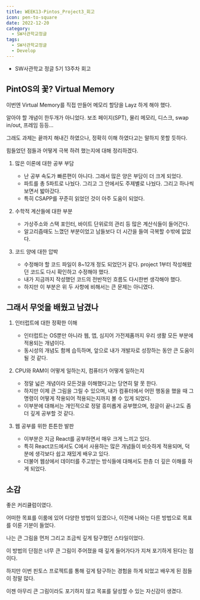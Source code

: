 ```yaml
---
title: WEEK13-Pintos_Project3_회고
icon: pen-to-square
date: 2022-12-20
category:
  - SW사관학교정글
tags:
  - SW사관학교정글
  - Develop
---
```


- SW사관학교 정글 5기 13주차 회고
<!-- more -->

## PintOS의 꽃? Virtual Memory

이번엔 Virtual Memory를 직접 만들어 메모리 할당을 Layz 하게 해야 했다.

알아야 할 개념이 한두개가 아니었다. 보조 페이지(SPT), 물리 메모리, 디스크, swap in/out, 프레임 등등...

그래도 과제는 끝까지 해내긴 하였으나, 정확히 이해 하였다고는 말하지 못할 듯하다.

힘들었던 점들과 어떻게 극복 하려 했는지에 대해 정리하겠다.

1. 많은 이론에 대한 공부 부담

    - 난 공부 속도가 빠른편이 아니다. 그래서 많은 양은 부담이 더 크게 되었다.
    - 파트를 총 5파트로 나눴다. 그리고 그 안에서도 주제별로 나눴다. 그리고 하나씩 보면서 밟아갔다.
    - 특히 CSAPP를 꾸준히 읽었던 것이 아주 도움이 되었다.

2. 수학적 계산들에 대한 부분

    - 가상주소와 스택 포인터, 바이트 단위로의 관리 등 많은 계산식들이 들어간다.
    - 알고리즘때도 느꼈던 부분이었고 남들보다 더 시간을 들여 극복할 수밖에 없었다.

3. 코드 양에 대한 압박

    - 수정해야 할 코드 파일이 8~12개 정도 되었던거 같다. project 1부터 작성해왔던 코드도 다시 확인하고 수정해야 했다.
    - 내가 지금까지 작성했던 코드의 전반적인 흐름도 다시한번 생각해야 했다.
    - 하지만 이 부분은 위 두 사항에 비해서는 큰 문제는 아니였다.

## 그래서 무엇을 배웠고 남겼나

1. 인터럽트에 대한 정확한 이해

    - 인터럽트는 OS뿐만 아니라 웹, 앱, 심지어 가전제품까지 우리 생활 모든 부분에 적용되는 개념이다.
    - 동시성의 개념도 함께 습득하며, 앞으로 내가 개발자로 성장하는 동안 큰 도움이 될 것 같다.

2. CPU와 RAM이 어떻게 일하는지, 컴퓨터가 어떻게 일하는지

    - 정말 넓은 개념이라 모든것을 이해했다고는 당연히 말 못 한다.
    - 하지만 이제 큰 그림을 그릴 수 있으며, 내가 컴퓨터에서 어떤 행동을 했을 때 그 명령이 어떻게 작용되어 적용되는지까지 볼 수 있게 되었다.
    - 이부분에 대해서는 개인적으로 정말 흥미롭게 공부했으며, 정글이 끝나고도 좀 더 깊게 공부할 것 같다.

3. 웹 공부를 위한 튼튼한 발판

    - 이부분은 지금 React를 공부하면서 매우 크게 느끼고 있다.
    - 특히 React코드에서도 C에서 사용하는 많은 개념들이 비슷하게 적용되며, 덕분에 생각보다 쉽고 재밌게 배우고 있다.
    - 더불어 웹상에서 데이터를 주고받는 방식들에 대해서도 한층 더 깊은 이해를 하게 되었다.

## 소감

좋은 커리큘럼이였다.

어떠한 목표를 이룸에 있어 다양한 방법이 있겠으나, 이전에 나와는 다른 방법으로 목표를 이룬 기분이 들었다.

나는 큰 그림을 먼저 그리고 조금씩 깊게 탐구했던 스타일이었다.

이 방법의 단점은 너무 큰 그림이 주어졌을 때 깊게 들어가다가 지쳐 포기하게 된다는 점이다.

하지만 이번 핀토스 프로젝트를 통해 깊게 탐구하는 경험을 하게 되었고 배우게 된 점들이 정말 많다.

이젠 아무리 큰 그림이라도 포기하지 않고 목표를 달성할 수 있는 자신감이 생겼다.